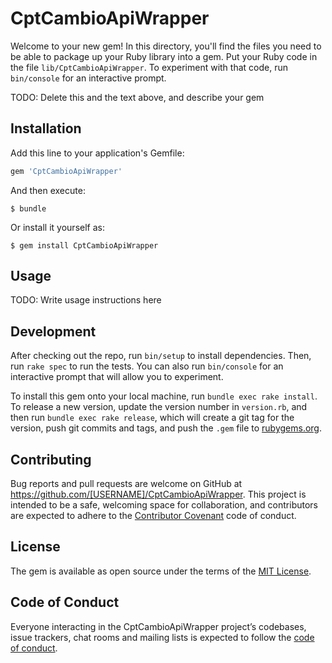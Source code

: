 # CptCambioApiWrapper

Welcome to your new gem! In this directory, you'll find the files you need to be able to package up your Ruby library into a gem. Put your Ruby code in the file `lib/CptCambioApiWrapper`. To experiment with that code, run `bin/console` for an interactive prompt.

TODO: Delete this and the text above, and describe your gem

## Installation

Add this line to your application's Gemfile:

```ruby
gem 'CptCambioApiWrapper'
```

And then execute:

    $ bundle

Or install it yourself as:

    $ gem install CptCambioApiWrapper

## Usage

TODO: Write usage instructions here

## Development

After checking out the repo, run `bin/setup` to install dependencies. Then, run `rake spec` to run the tests. You can also run `bin/console` for an interactive prompt that will allow you to experiment.

To install this gem onto your local machine, run `bundle exec rake install`. To release a new version, update the version number in `version.rb`, and then run `bundle exec rake release`, which will create a git tag for the version, push git commits and tags, and push the `.gem` file to [rubygems.org](https://rubygems.org).

## Contributing

Bug reports and pull requests are welcome on GitHub at https://github.com/[USERNAME]/CptCambioApiWrapper. This project is intended to be a safe, welcoming space for collaboration, and contributors are expected to adhere to the [Contributor Covenant](http://contributor-covenant.org) code of conduct.

## License

The gem is available as open source under the terms of the [MIT License](https://opensource.org/licenses/MIT).

## Code of Conduct

Everyone interacting in the CptCambioApiWrapper project’s codebases, issue trackers, chat rooms and mailing lists is expected to follow the [code of conduct](https://github.com/[USERNAME]/CptCambioApiWrapper/blob/master/CODE_OF_CONDUCT.md).

